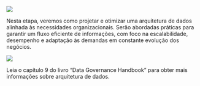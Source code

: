 ![](https://infnet.online/wp-content/uploads/2024/12/LD7-1.jpg)

Nesta etapa, veremos como projetar e otimizar uma arquitetura de dados alinhada às necessidades organizacionais. Serão abordadas práticas para garantir um fluxo eficiente de informações, com foco na escalabilidade, desempenho e adaptação às demandas em constante evolução dos negócios.

![](https://infnet.online/wp-content/uploads/2024/12/Data-Governance-Handbook.jpg)

Leia o capítulo 9 do livro “Data Governance Handbook” para obter mais informações sobre arquitetura de dados.